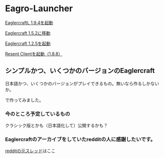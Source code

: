 # Eagro-Launcher

[EaglercraftL 1.9.4を起動](https://magurock.github.io/Eagro-Launcher/1.9/)

[Eaglercraft 1.5.2に移動](https://magurock.github.io/Eaglercraft-for-Japan/)

[Eaglercraft 1.2.5を起動](https://magurock.github.io/Eagro-Launcher/1.2/)

[Resent Clientを起動（1.8.8）](https://magurock.github.io/Eagro-Launcher/RT/)

## シンプルかつ、いくつかのバージョンのEaglercraft

日本語かつ、いくつかのバージョンがプレイできるもの。無いなら作るしかないか。

で作ってみました。

### 今のところ予定しているもの

クラシック版とかも（日本語化して）公開するかも？

### Eaglercraftのアーカイブをしていたredditの人に感謝したいです。
[redditの元スレッド](https://www.reddit.com/r/eaglercraft/comments/1btl7w9/the_ultimate_eaglercraft_archive/)はここ
